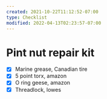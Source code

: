 ```yaml
---
created: 2021-10-22T11:12:52-07:00
type: Checklist
modified: 2022-04-13T02:23:57-07:00
---
```


# Pint nut repair kit

- [x] Marine grease, Canadian tire
- [x] 5 point torx, amazon
- [x] O ring geese, amazon
- [x] Threadlock, lowes
